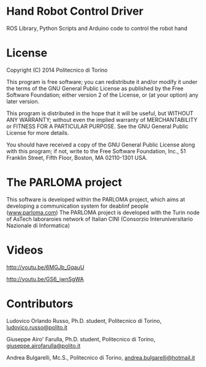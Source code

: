 Hand Robot Control Driver
============

ROS Library, Python Scripts and Arduino code to control the robot hand


License
============
Copyright (C) 2014 Politecnico di Torino

This program is free software; you can redistribute it and/or modify
it under the terms of the GNU General Public License as published by
the Free Software Foundation; either version 2 of the License, or
(at your option) any later version.

This program is distributed in the hope that it will be useful,
but WITHOUT ANY WARRANTY; without even the implied warranty of
MERCHANTABILITY or FITNESS FOR A PARTICULAR PURPOSE.  See the
GNU General Public License for more details.

You should have received a copy of the GNU General Public License along
with this program; if not, write to the Free Software Foundation, Inc.,
51 Franklin Street, Fifth Floor, Boston, MA 02110-1301 USA.



The PARLOMA project
===========
This software is developed within the PARLOMA project, which aims
at developing a communication system for deablinf people (www.parloma.com)
The PARLOMA project is developed with the Turin node of AsTech laboraroies
network of Italian CINI (Consorzio Interuniversitario Nazionale di Informatica)

Videos
============
http://youtu.be/6MGJb_GqauU

http://youtu.be/GS6_jwnSgWA


Contributors
============
Ludovico Orlando Russo, Ph.D. student, Politecnico di Torino, ludovico.russo@polito.it

Giuseppe Airo' Farulla, Ph.D. student, Politecnico di Torino, giuseppe.airofarulla@polito.it

Andrea Bulgarelli, Mc.S., Politecnico di Torino, andrea.bulgarelli@hotmail.it
